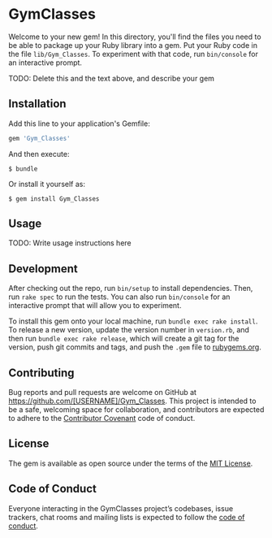 # GymClasses

Welcome to your new gem! In this directory, you'll find the files you need to be able to package up your Ruby library into a gem. Put your Ruby code in the file `lib/Gym_Classes`. To experiment with that code, run `bin/console` for an interactive prompt.

TODO: Delete this and the text above, and describe your gem

## Installation

Add this line to your application's Gemfile:

```ruby
gem 'Gym_Classes'
```

And then execute:

    $ bundle

Or install it yourself as:

    $ gem install Gym_Classes

## Usage

TODO: Write usage instructions here

## Development

After checking out the repo, run `bin/setup` to install dependencies. Then, run `rake spec` to run the tests. You can also run `bin/console` for an interactive prompt that will allow you to experiment.

To install this gem onto your local machine, run `bundle exec rake install`. To release a new version, update the version number in `version.rb`, and then run `bundle exec rake release`, which will create a git tag for the version, push git commits and tags, and push the `.gem` file to [rubygems.org](https://rubygems.org).

## Contributing

Bug reports and pull requests are welcome on GitHub at https://github.com/[USERNAME]/Gym_Classes. This project is intended to be a safe, welcoming space for collaboration, and contributors are expected to adhere to the [Contributor Covenant](http://contributor-covenant.org) code of conduct.

## License

The gem is available as open source under the terms of the [MIT License](https://opensource.org/licenses/MIT).

## Code of Conduct

Everyone interacting in the GymClasses project’s codebases, issue trackers, chat rooms and mailing lists is expected to follow the [code of conduct](https://github.com/[USERNAME]/Gym_Classes/blob/master/CODE_OF_CONDUCT.md).
